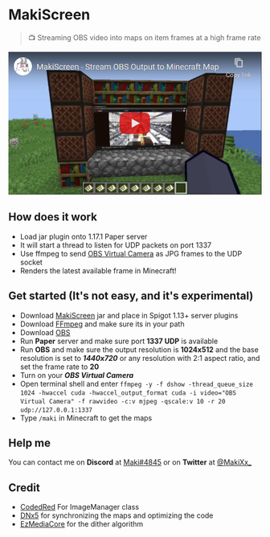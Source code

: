 # MakiScreen
> 📺 Streaming OBS video into maps on item frames at a high frame rate

[![](youtube-embed.png)](https://youtu.be/IvEZr8z5eu4)

## How does it work

- Load jar plugin onto 1.17.1 Paper server
- It will start a thread to listen for UDP packets on port 1337
- Use ffmpeg to send [OBS Virtual Camera](https://www.youtube.com/watch?v=bfrknjDzukI) as JPG frames to the UDP socket
- Renders the latest available frame in Minecraft! 

## Get started (It's not easy, and it's experimental)

- Download [MakiScreen](https://github.com/makitsune/MakiScreen/releases/tag/1.0) jar and place in Spigot 1.13+ server plugins
- Download [FFmpeg](http://ffmpeg.org/download.html) and make sure its in your path
- Download [OBS](https://obsproject.com)
- Run **Paper** server and make sure port **1337 UDP** is available
- Run **OBS** and make sure the output resolution is **1024x512** and the base resolution is set to ***1440x720*** or any resolution with 2:1 aspect ratio, and set the frame rate to **20**
- Turn on your ***OBS Virtual Camera***
- Open terminal shell and enter `ffmpeg -y -f dshow -thread_queue_size 1024 -hwaccel cuda -hwaccel_output_format cuda -i video="OBS Virtual Camera" -f rawvideo -c:v mjpeg -qscale:v 10 -r 20 udp://127.0.0.1:1337`
- Type `/maki` in Minecraft to get the maps

## Help me

You can contact me on **Discord** at [Maki#4845](https://maki.cat/discord) or on **Twitter** at [@MakiXx_](https://twitter.com/MakiXx_)

## Credit
- [CodedRed](https://www.youtube.com/channel/UC_kPUW3XPrCCRT9a4Pnf1Tg) For ImageManager class
- [DNx5](https://github.com/dnx5) for synchronizing the maps and optimizing the code
- [EzMediaCore](https://github.com/MinecraftMediaLibrary/EzMediaCore) for the dither algorithm